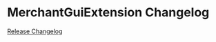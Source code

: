 # MerchantGuiExtension Changelog

[Release Changelog](https://github.com/spryker/merchant-gui-extension/releases)
